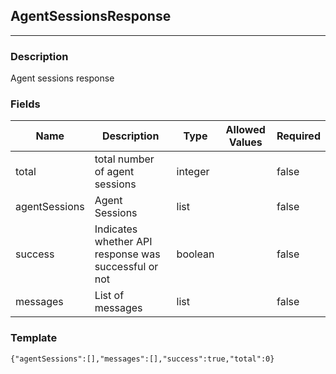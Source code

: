 ## AgentSessionsResponse
---
### Description
Agent sessions response
### Fields
| Name | Description | Type | Allowed Values | Required |
| ---- | ----------- | ---- | -------------- | -------- |
| total | total number of agent sessions | integer |  | false |
| agentSessions | Agent Sessions | list |  | false |
| success | Indicates whether API response was successful or not | boolean |  | false |
| messages | List of messages | list |  | false |
### Template
```
{"agentSessions":[],"messages":[],"success":true,"total":0}
```
